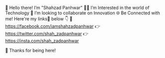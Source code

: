 🙋 Hello there! I’m "Shahzad Panhwar"
🧑‍💻 I’m Interested in the world of Technology
👀 I’m looking to collaborate on Innovation
🌐 Be Connected with me! Here're my links🔗 below 👇
💁 https://facebook.com/iamshahzadpanhwar
👉 https://twitter.com/shah_zadpanhwar
👉 https://insta.com/shah_zadpanhwar

🙏 Thanks for being here!
